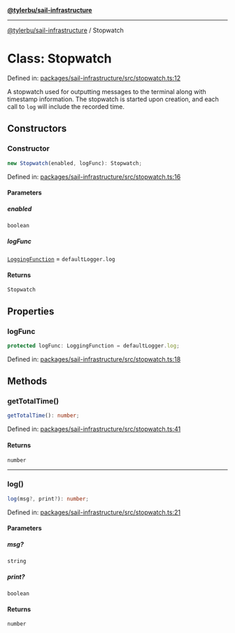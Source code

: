 [**@tylerbu/sail-infrastructure**](../README.md)

***

[@tylerbu/sail-infrastructure](../README.md) / Stopwatch

# Class: Stopwatch

Defined in: [packages/sail-infrastructure/src/stopwatch.ts:12](https://github.com/microsoft/FluidFramework/blob/main/packages/sail-infrastructure/src/stopwatch.ts#L12)

A stopwatch used for outputting messages to the terminal along with timestamp information.
The stopwatch is started upon creation, and each call to `log` will include the recorded time.

## Constructors

### Constructor

```ts
new Stopwatch(enabled, logFunc): Stopwatch;
```

Defined in: [packages/sail-infrastructure/src/stopwatch.ts:16](https://github.com/microsoft/FluidFramework/blob/main/packages/sail-infrastructure/src/stopwatch.ts#L16)

#### Parameters

##### enabled

`boolean`

##### logFunc

[`LoggingFunction`](../type-aliases/LoggingFunction.md) = `defaultLogger.log`

#### Returns

`Stopwatch`

## Properties

### logFunc

```ts
protected logFunc: LoggingFunction = defaultLogger.log;
```

Defined in: [packages/sail-infrastructure/src/stopwatch.ts:18](https://github.com/microsoft/FluidFramework/blob/main/packages/sail-infrastructure/src/stopwatch.ts#L18)

## Methods

### getTotalTime()

```ts
getTotalTime(): number;
```

Defined in: [packages/sail-infrastructure/src/stopwatch.ts:41](https://github.com/microsoft/FluidFramework/blob/main/packages/sail-infrastructure/src/stopwatch.ts#L41)

#### Returns

`number`

***

### log()

```ts
log(msg?, print?): number;
```

Defined in: [packages/sail-infrastructure/src/stopwatch.ts:21](https://github.com/microsoft/FluidFramework/blob/main/packages/sail-infrastructure/src/stopwatch.ts#L21)

#### Parameters

##### msg?

`string`

##### print?

`boolean`

#### Returns

`number`
